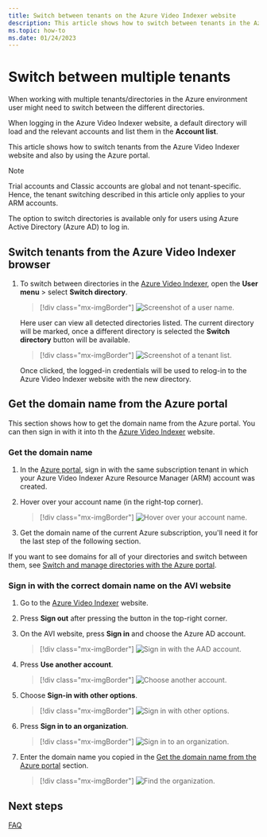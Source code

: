 ```yaml
---
title: Switch between tenants on the Azure Video Indexer website
description: This article shows how to switch between tenants in the Azure Video Indexer website. 
ms.topic: how-to
ms.date: 01/24/2023
---
```


# Switch between multiple tenants

When working with multiple tenants/directories in the Azure environment user might need to switch between the different directories. 

When logging in the Azure Video Indexer website, a default directory will load and the relevant accounts and list them in the **Account list**.

This article shows how to switch tenants from the Azure Video Indexer website and also by using the Azure portal.

> [!Note]
> Trial accounts and Classic accounts are global and not tenant-specific. Hence, the tenant switching described in this article only applies to your ARM accounts.
>
> The option to switch directories is available only for users using Azure Active Directory (Azure AD) to log in. 

## Switch tenants from the Azure Video Indexer browser

1. To switch between directories in the [Azure Video Indexer](https://www.videoindexer.ai/), open the **User menu** > select **Switch directory**.

    > [!div class="mx-imgBorder"]
    > ![Screenshot of a user name.](./media/switch-directory/avi-user-switch.png)

    Here user can view all detected directories listed. The current directory will be marked, once a different directory is selected the **Switch directory** button will be available. 

    > [!div class="mx-imgBorder"]
    > ![Screenshot of a tenant list.](./media/switch-directory/tenants.png)

    Once clicked, the logged-in credentials will be used to relog-in to the Azure Video Indexer website with the new directory. 

## Get the domain name from the Azure portal

This section shows how to get the domain name from the Azure portal. You can then sign in with it into th the [Azure Video Indexer](https://www.videoindexer.ai/) website.

### Get the domain name

1. In the [Azure portal](https://portal.azure.com/), sign in with the same subscription tenant in which your Azure Video Indexer Azure Resource Manager (ARM) account was created. 
1. Hover over your account name (in the right-top corner). 

    > [!div class="mx-imgBorder"]
    > ![Hover over your account name.](./media/switch-directory/account-attributes.png)
1. Get the domain name of the current Azure subscription, you'll need it for the last step of the following section. 

If you want to see domains for all of your directories and switch between them, see [Switch and manage directories with the Azure portal](../azure-portal/set-preferences.md#switch-and-manage-directories).

### Sign in with the correct domain name on the AVI website

1. Go to the [Azure Video Indexer](https://www.videoindexer.ai/) website.
1. Press **Sign out** after pressing the button in the top-right corner.
1. On the AVI website, press **Sign in** and choose the Azure AD account.

    > [!div class="mx-imgBorder"]
    > ![Sign in with the AAD account.](./media/switch-directory/choose-account.png)
1. Press **Use another account**.

    > [!div class="mx-imgBorder"]
    > ![Choose another account.](./media/switch-directory/use-another-account.png)
1. Choose **Sign-in with other options**.

    > [!div class="mx-imgBorder"]
    > ![Sign in with other options.](./media/switch-directory/sign-in-options.png)
1. Press **Sign in to an organization**.

    > [!div class="mx-imgBorder"]
    > ![Sign in to an organization.](./media/switch-directory/sign-in-organization.png)
1. Enter the domain name you copied in the [Get the domain name from the Azure portal](#get-the-domain-name-from-the-azure-portal) section.

    > [!div class="mx-imgBorder"]
    > ![Find the organization.](./media/switch-directory/find-your-organization.png)

## Next steps

[FAQ](faq.yml)
